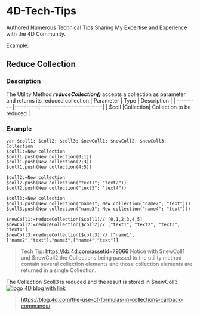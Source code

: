 # 4D-Tech-Tips
Authored Numerous Technical Tips Sharing My Expertise and Experience with the 4D Community. 

Example: 
## Reduce Collection

### Description
The Utility Method ***reduceCollection()*** accepts a collection as parameter and returns its reduced collection
| Parameter | Type     |       Description        |
| --------- |----------|--------------------------|
| $coll     |Collection| Collection to be reduced |


### Example
```4d
var $coll1; $coll2; $coll3; $newColl1; $newColl2; $newColl3: Collection
$coll1:=New collection
$coll1.push(New collection(0;1))
$coll1.push(New collection(2;3))
$coll1.push(New collection(4;5))

$coll2:=New collection
$coll2.push(New collection("text1"; "text2"))
$coll2.push(New collection("text3"; "text4"))

$coll3:=New collection
$coll3.push(New collection("name1"; New collection("name2"; "text")))
$coll3.push(New collection("name3"; New collection("name4"; "text")))

$newColl1:=reduceCollection($coll1)// [0,1,2,3,4,5]
$newColl2:=reduceCollection($coll2)// ["text1", "text2", "text3", "text4"] 
$newColl3:=reduceCollection($coll3) // ["name1",["name2","text"],"name3",["name4","text"]]
```
>Tech Tip: <https://kb.4d.com/assetid=79066>
Notice with $newColl1 and $newColl2 the Collections being passed to the utility method contain several collection elements and those collection elements are returned in a single Collection.

The Collection $coll3 is reduced and the result is stored in $newColl3
[![logo 4D blog with link](https://blog.4d.com/wp-content/uploads/2016/09/logoOrignal.png)](https://blog.4d.com)
><https://blog.4d.com/the-use-of-formulas-in-collections-callback-commands/>
